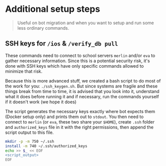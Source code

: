# Additional setup steps

> Useful on bot migration and when you want to setup and run some less ordinary commands.

## SSH keys for `/ios` & `/verify_db pull`

These commands need to connect to school servers `merlin` and/or `eva` to gather necessary information. Since this is a potential security risk, it's done with SSH keys which have only specific commands allowed to minimize that risk.

Because this is more advanced stuff, we created a bash script to do most of the work for you: `./ssh_keygen.sh`. But since systems are fragile and these things break from time to time, it is advised that you look into it, understand what it does before running it and if necessary, run the commands yourself if it doesn't work (we hope it does)

The script generates the necessary keys exactly where bot expects them (Docker setup only) and prints them out to `stdout`. You then need to connect to `merlin` (or `eva`, these two share your `$HOME`), create `.ssh` folder and `authorized_keys` file in it with the right permissions, then append the script output to this file.

```bash
mkdir -p -m 750 ~/.ssh
install -m 740 ~/.ssh/authorized_keys
echo >> $_ << EOF
<script_output>
EOF
```
